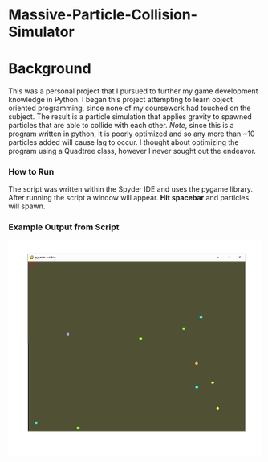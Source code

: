 # Massive-Particle-Collision-Simulator

# Background
This was a personal project that I pursued to further my game development knowledge in Python. I began this project attempting to learn object oriented programming, since none of my coursework had touched on the subject. The result is a particle simulation that applies gravity to spawned particles that are able to collide with each other. *Note*, since this is a program written in python, it is poorly optimized and so any more than ~10 particles added will cause lag to occur. I thought about optimizing the program using a Quadtree class, however I never sought out the endeavor. 

### How to Run
The script was written within the Spyder IDE and uses the pygame library. After running the script a window will appear. __Hit spacebar__ and particles will spawn. 

### Example Output from Script
![Alt text](https://github.com/TognaBologna09/Massive-Particle-Collision-Simulator/blob/main/pygameParticlesCollidingPNG.png)
